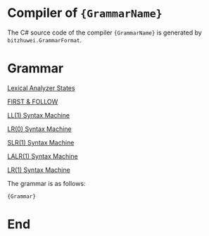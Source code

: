 # Compiler of `{GrammarName}`

The C# source code of the compiler `{GrammarName}` is generated by `bitzhuwei.GrammarFormat`.

# Grammar

[Lexical Analyzer States](doc/LexicalStates.md)

[FIRST & FOLLOW](doc/FIRST-FOLLOW.md)

[LL(1) Syntax Machine](doc/SyntaxMachineLL(1).md)

[LR(0) Syntax Machine](doc/SyntaxMachineLR(0).md)

[SLR(1) Syntax Machine](doc/SyntaxMachineSLR(1).md)

[LALR(1) Syntax Machine](doc/SyntaxMachineLALR(1).md)

[LR(1) Syntax Machine](doc/SyntaxMachineLR(1).md)

The grammar is as follows:

```
{Grammar}
```

# End

